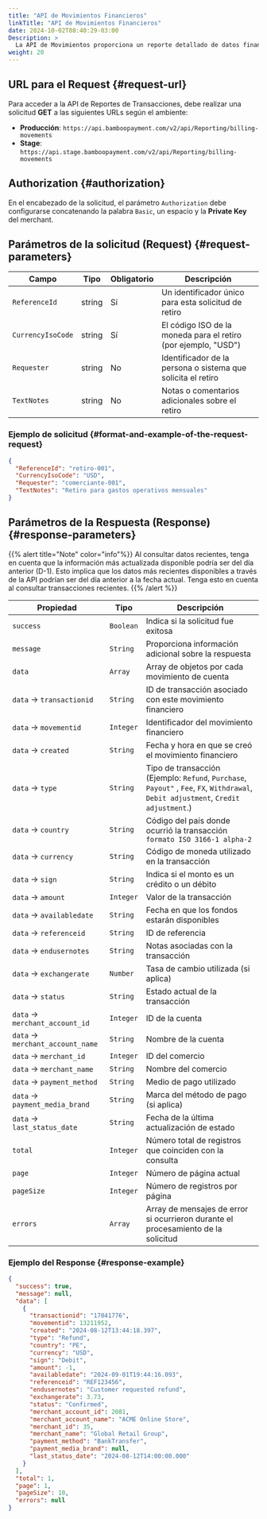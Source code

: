 ```yaml
---
title: "API de Movimientos Financieros"
linkTitle: "API de Movimientos Financieros"
date: 2024-10-02T08:40:29-03:00
Description: >
  La API de Movimientos proporciona un reporte detallado de datos financieros. Permite obtener una visión general de los movimientos monetarios en la cuenta Bamboo en un periodo específico. Incluye créditos (fondos entrantes), débitos (pagos salientes o tarifas) y costos.
weight: 20
---
```


## URL para el Request {#request-url}
Para acceder a la API de Reportes de Transacciones, debe realizar una solicitud **GET** a las siguientes URLs según el ambiente:

* **Producción**: `https://api.bamboopayment.com/v2/api/Reporting/billing-movements`
* **Stage**: `https://api.stage.bamboopayment.com/v2/api/Reporting/billing-movements`


## Authorization {#authorization}
En el encabezado de la solicitud, el parámetro `Authorization` debe configurarse concatenando la palabra `Basic`, un espacio y la **Private Key** del merchant.

## Parámetros de la solicitud (Request) {#request-parameters}
| Campo | Tipo | Obligatorio | Descripción |
|-------|------|-------------|-------------|
| `ReferenceId` | string | Sí | Un identificador único para esta solicitud de retiro |
| `CurrencyIsoCode` | string | Sí | El código ISO de la moneda para el retiro (por ejemplo, "USD") |
| `Requester` | string | No | Identificador de la persona o sistema que solicita el retiro |
| `TextNotes` | string | No | Notas o comentarios adicionales sobre el retiro |

### Ejemplo de solicitud {#format-and-example-of-the-request-request}
```json
{
  "ReferenceId": "retiro-001",
  "CurrencyIsoCode": "USD",
  "Requester": "comerciante-001",
  "TextNotes": "Retiro para gastos operativos mensuales"
}
```

## Parámetros de la Respuesta (Response) {#response-parameters}

{{% alert title="Note" color="info"%}}
Al consultar datos recientes, tenga en cuenta que la información más actualizada disponible podría ser del día anterior (D-1). Esto implica que los datos más recientes disponibles a través de la API podrían ser del día anterior a la fecha actual. Tenga esto en cuenta al consultar transacciones recientes.
{{% /alert %}}


| Propiedad | Tipo | Descripción |
|-----------|------|-------------|
| `success` | `Boolean` | Indica si la solicitud fue exitosa |
| `message` | `String` | Proporciona información adicional sobre la respuesta |
| `data` | `Array` | Array de objetos por cada movimiento de cuenta |
| `data` → `transactionid` | `String` | ID de transacción asociado con este movimiento financiero |
| `data` → `movementid` | `Integer` | Identificador del movimiento financiero |
| `data` → `created` | `String` | Fecha y hora en que se creó el movimiento financiero |
| `data` → `type` | `String` | Tipo de transacción (Ejemplo: `Refund`, `Purchase`, `Payout"` , `Fee`, `FX`, `Withdrawal`, `Debit adjustment`, `Credit adjustment`.) |
| `data` → `country` | `String` | Código del país donde ocurrió la transacción `formato ISO 3166-1 alpha-2` |
| `data` → `currency` | `String` | Código de moneda utilizado en la transacción |
| `data` → `sign` | `String` | Indica si el monto es un crédito o un débito |
| `data` → `amount` | `Integer` | Valor de la transacción |
| `data` → `availabledate` | `String` | Fecha en que los fondos estarán disponibles |
| `data` → `referenceid` | `String` | ID de referencia |
| `data` → `endusernotes` | `String` | Notas asociadas con la transacción |
| `data` → `exchangerate` | `Number` | Tasa de cambio utilizada (si aplica) |
| `data` → `status` | `String` | Estado actual de la transacción |
| `data` → `merchant_account_id` | `Integer` | ID de la cuenta |
| `data` → `merchant_account_name` | `String` | Nombre de la cuenta |
| `data` → `merchant_id` | `Integer` | ID del comercio |
| `data` → `merchant_name` | `String` | Nombre del comercio |
| `data` → `payment_method` | `String` | Medio de pago utilizado |
| `data` → `payment_media_brand` | `String` | Marca del método de pago (si aplica) |
| `data` → `last_status_date` | `String` | Fecha de la última actualización de estado |
| `total` | `Integer` | Número total de registros que coinciden con la consulta |
| `page` | `Integer` | Número de página actual |
| `pageSize` | `Integer` | Número de registros por página |
| `errors` | `Array` | Array de mensajes de error si ocurrieron durante el procesamiento de la solicitud |

### Ejemplo del Response {#response-example}
```json
{
  "success": true,
  "message": null,
  "data": [
    {
      "transactionid": "17041776",
      "movementid": 13211952,
      "created": "2024-08-12T13:44:18.397",
      "type": "Refund",
      "country": "PE",
      "currency": "USD",
      "sign": "Debit",
      "amount": -1,
      "availabledate": "2024-09-01T19:44:16.093",
      "referenceid": "REF123456",
      "endusernotes": "Customer requested refund",
      "exchangerate": 3.73,
      "status": "Confirmed",
      "merchant_account_id": 2081,
      "merchant_account_name": "ACME Online Store",
      "merchant_id": 35,
      "merchant_name": "Global Retail Group",
      "payment_method": "BankTransfer",
      "payment_media_brand": null,
      "last_status_date": "2024-08-12T14:00:00.000"
    }
  ],
  "total": 1,
  "page": 1,
  "pageSize": 10,
  "errors": null
}
```